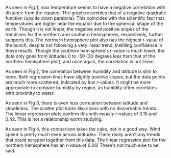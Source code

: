 As seen in Fig 1, max temperature seems to have a negative correlation with distance from the equator. 
The graph resembles that of a negative quadratic function (upside down parabola). This coincides with 
the scientific fact that temperatures are higher near the equator due to the spherical shape of the earth. 
Though it is not linear, the negative and positive slopes of the trendlines for the northern and southern 
hemispheres, respectively, further supports this. The northern hemisphere plot also has the highest r-value 
of the bunch, despite not following a very linear trend, instilling confidence in these results. Though 
the southern hemisphere's r-value is much lower, the data only goes from latitudes 0 to -50 (30 degrees 
less than that of the northern hemisphere plot), and once again, the correlation is not linear.

As seen in Fig 2, the correlation between humidity and latitude is slim to none. Both regression lines 
have slightly positive slopes, but the data points are much more scattered, indicated by low r-values. 
It might be more appropriate to compare humidity by region, as humidity often correlates with proximity 
to water.

As seen in Fig 3, there is even less correlation between latitude and cloudiness. The scatter plot looks 
like chaos with no discernable trends. The linear regression plots confirm this with measly r-values of 
0.15 and 0.42. This is not a relationship worth studying.   

As seen in Fig 4, this comparison takes the cake, not in a good way. Wind speed is pretty much even across 
latitudes. There really aren't any trends that could scraped together from this data. The linear regression 
plot for the northern hemisphere has an r-value of 0.06! There's not much else to be said.
